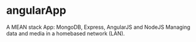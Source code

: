 # angularApp

A MEAN stack App: MongoDB, Express, AngularJS and NodeJS
Managing data and media in a homebased network (LAN).
